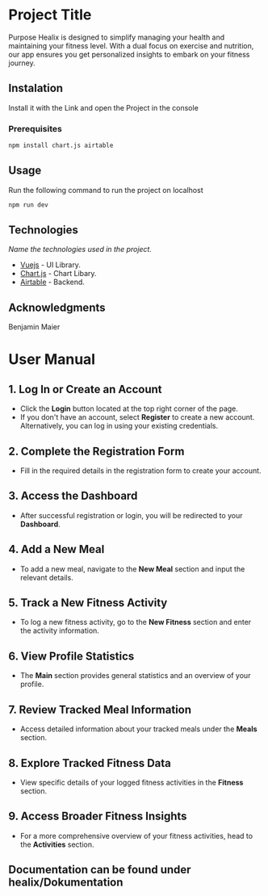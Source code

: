 # Project Title

Purpose
Healix is designed to simplify managing your health and maintaining your fitness level. With a dual focus on exercise  and nutrition, our app ensures you get personalized insights to embark on your fitness journey.

## Instalation

Install it with the Link and open the Project in the console

### Prerequisites

```bash
npm install chart.js airtable
```

## Usage

Run the following command to run the project on localhost

```bash
npm run dev
```

## Technologies

_Name the technologies used in the project._ 
* [Vuejs](https://cli.vuejs.org/) - UI Library.
* [Chart.js](https://www.chartjs.org/) - Chart Libary.
* [Airtable](https://airtable.com/) - Backend.

## Acknowledgments

Benjamin Maier

# User Manual

## 1. Log In or Create an Account
- Click the **Login** button located at the top right corner of the page.
- If you don't have an account, select **Register** to create a new account. Alternatively, you can log in using your existing credentials.

## 2. Complete the Registration Form
- Fill in the required details in the registration form to create your account.

## 3. Access the Dashboard
- After successful registration or login, you will be redirected to your **Dashboard**.

## 4. Add a New Meal
- To add a new meal, navigate to the **New Meal** section and input the relevant details.

## 5. Track a New Fitness Activity
- To log a new fitness activity, go to the **New Fitness** section and enter the activity information.

## 6. View Profile Statistics
- The **Main** section provides general statistics and an overview of your profile.

## 7. Review Tracked Meal Information
- Access detailed information about your tracked meals under the **Meals** section.

## 8. Explore Tracked Fitness Data
- View specific details of your logged fitness activities in the **Fitness** section.

## 9. Access Broader Fitness Insights
- For a more comprehensive overview of your fitness activities, head to the **Activities** section.

## Documentation can be found under healix/Dokumentation


